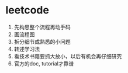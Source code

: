 # leetcode

1. 先构思整个流程再动手码
2. 画流程图
3. 拆分细节成熟悉的小问题
4. 转述学习法
5. 看技术书籍要抓大放小，以后有机会再仔细研究
6. 官方的doc, tutorial才靠谱